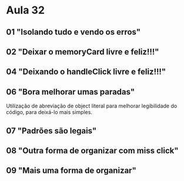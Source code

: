 # Aula 32

## 01 "Isolando tudo e vendo os erros"

## 02 "Deixar o memoryCard livre e feliz!!!"

## 04 "Deixando o handleClick livre e feliz!!!"

## 06 "Bora melhorar umas paradas"

Utilização de abreviação de object literal para melhorar legibilidade do código, para deixá-lo mais simples.

## 07 "Padrões são legais"

## 08 "Outra forma de organizar com miss click"

## 09 "Mais uma forma de organizar"

